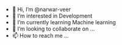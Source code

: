 - 👋 Hi, I’m @narwar-veer
- 👀 I’m interested in Development 
- 🌱 I’m currently learning Machine learning
- 💞️ I’m looking to collaborate on ...
- 📫 How to reach me ...

<!---
narwar-veer/narwar-veer is a ✨ special ✨ repository because its `README.md` (this file) appears on your GitHub profile.
You can click the Preview link to take a look at your changes.
--->
